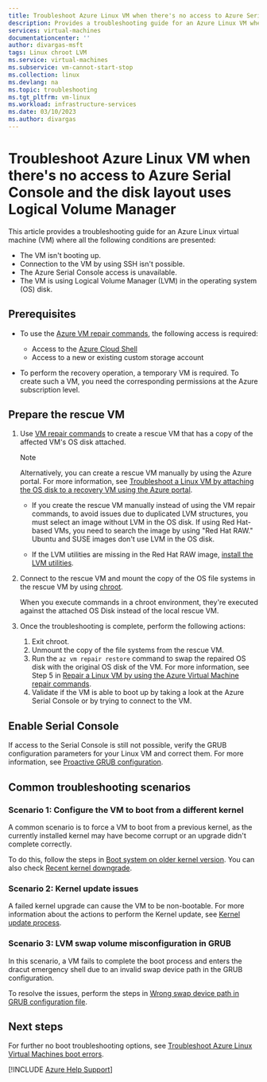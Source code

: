 ```yaml
---
title: Troubleshoot Azure Linux VM when there's no access to Azure Serial Console and the disk layout uses LVM
description: Provides a troubleshooting guide for an Azure Linux VM when there's no access to Azure Serial Console and the disk layout uses Logical Volume Manager.
services: virtual-machines
documentationcenter: ''
author: divargas-msft
tags: Linux chroot LVM
ms.service: virtual-machines
ms.subservice: vm-cannot-start-stop
ms.collection: linux
ms.devlang: na
ms.topic: troubleshooting
ms.tgt_pltfrm: vm-linux
ms.workload: infrastructure-services
ms.date: 03/10/2023
ms.author: divargas
---
```

# Troubleshoot Azure Linux VM when there's no access to Azure Serial Console and the disk layout uses Logical Volume Manager

This article provides a troubleshooting guide for an Azure Linux virtual machine (VM) where all the following conditions are presented:

- The VM isn't booting up.
- Connection to the VM by using SSH isn't possible.
- The Azure Serial Console access is unavailable.
- The VM is using Logical Volume Manager (LVM) in the operating system (OS) disk.

## Prerequisites

- To use the [Azure VM repair commands](repair-linux-vm-using-azure-virtual-machine-repair-commands.md), the following access is required:

  - Access to the [Azure Cloud Shell](https://ms.portal.azure.com/#cloudshell/)
  - Access to a new or existing custom storage account

- To perform the recovery operation, a temporary VM is required. To create such a VM, you need the corresponding permissions at the Azure subscription level.

## Prepare the rescue VM

1. Use [VM repair commands](repair-linux-vm-using-azure-virtual-machine-repair-commands.md) to create a rescue VM that has a copy of the affected VM's OS disk attached.

    > [!NOTE]
    > Alternatively, you can create a rescue VM manually by using the Azure portal. For more information, see [Troubleshoot a Linux VM by attaching the OS disk to a recovery VM using the Azure portal](troubleshoot-recovery-disks-portal-linux.md).

    - If you create the rescue VM manually instead of using the VM repair commands, to avoid issues due to duplicated LVM structures, you must select an image without LVM in the OS disk. If using Red Hat-based VMs, you need to search the image by using "Red Hat RAW." Ubuntu and SUSE images don't use LVM in the OS disk.

    - If the LVM utilities are missing in the Red Hat RAW image, [install the LVM utilities](/azure/virtual-machines/linux/configure-lvm?toc=%2Fazure%2Fvirtual-machines%2Flinux%2Ftoc.json#install-the-lvm-utilities).

2. Connect to the rescue VM and mount the copy of the OS file systems in the rescue VM by using [chroot](chroot-environment-linux.md).

    When you execute commands in a chroot environment, they're executed against the attached OS Disk instead of the local rescue VM.

3. <a id="exit-chroot-and-swap-the-os-disk"></a>Once the troubleshooting is complete, perform the following actions:

    1. Exit chroot.
    2. Unmount the copy of the file systems from the rescue VM.
    3. Run the `az vm repair restore` command to swap the repaired OS disk with the original OS disk of the VM. For more information, see Step 5 in [Repair a Linux VM by using the Azure Virtual Machine repair commands](repair-linux-vm-using-azure-virtual-machine-repair-commands.md).
    4. Validate if the VM is able to boot up by taking a look at the Azure Serial Console or by trying to connect to the VM.

## Enable Serial Console

If access to the Serial Console is still not possible, verify the GRUB configuration parameters for your Linux VM and correct them. For more information, see [Proactive GRUB configuration](serial-console-grub-proactive-configuration.md).

## <a id="perform-fixes"></a>Common troubleshooting scenarios

### Scenario 1: Configure the VM to boot from a different kernel

A common scenario is to force a VM to boot from a previous kernel, as the currently installed kernel may have become corrupt or an upgrade didn't complete correctly.

To do this, follow the steps in [Boot system on older kernel version](kernel-related-boot-issues.md#bootingup-differentkernel). You can also check [Recent kernel downgrade](kernel-related-boot-issues.md#other-kernel-boot-issues-kerneldowngrade).

### Scenario 2: Kernel update issues

A failed kernel upgrade can cause the VM to be non-bootable. For more information about the actions to perform the Kernel update, see [Kernel update process](kernel-related-boot-issues.md#other-kernel-boot-issues-kernelupdate).

### Scenario 3: LVM swap volume misconfiguration in GRUB

In this scenario, a VM fails to complete the boot process and enters the dracut emergency shell due to an invalid swap device path in the GRUB configuration.

To resolve the issues, perform the steps in [Wrong swap device path in GRUB configuration file](linux-no-boot-dracut.md#dracut-grub-misconf-wrong-swap).

## Next steps

For further no boot troubleshooting options, see [Troubleshoot Azure Linux Virtual Machines boot errors](./boot-error-troubleshoot-linux.md).

[!INCLUDE [Azure Help Support](../../includes/azure-help-support.md)]
